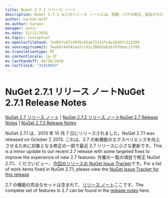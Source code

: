 ```yaml
---
title: NuGet 2.7.1 リリース ノート
description: NuGet 2.7.1 などのリリース ノートには、問題、バグの修正、追加された機能、および Dcr が知られています。
author: karann-msft
ms.author: karann
manager: unnir
ms.date: 11/11/2016
ms.topic: conceptual
ms.openlocfilehash: 7ed037c6f149f6c45abf2113fcda1b507c222589
ms.sourcegitcommit: 3eab9c4dd41ea7ccd2c28bb5ab16f6fbbec13708
ms.translationtype: MT
ms.contentlocale: ja-JP
ms.lasthandoff: 04/26/2018
ms.locfileid: "31819043"
---
```

# <a name="nuget-271-release-notes"></a><span data-ttu-id="7685a-103">NuGet 2.7.1 リリース ノート</span><span class="sxs-lookup"><span data-stu-id="7685a-103">NuGet 2.7.1 Release Notes</span></span>

<span data-ttu-id="7685a-104">[NuGet 2.7 リリース ノート](../release-notes/nuget-2.7.md) | [NuGet 2.7.2 リリース ノート](../release-notes/nuget-2.7.2.md)</span><span class="sxs-lookup"><span data-stu-id="7685a-104">[NuGet 2.7 Release Notes](../release-notes/nuget-2.7.md) | [NuGet 2.7.2 Release Notes](../release-notes/nuget-2.7.2.md)</span></span>

<span data-ttu-id="7685a-105">NuGet 2.7.1 は、2013 年 10 月 7 日にリリースされました。</span><span class="sxs-lookup"><span data-stu-id="7685a-105">NuGet 2.7.1 was released on October 7, 2013.</span></span>  <span data-ttu-id="7685a-106">これは、2.7 の新機能のエクスペリエンスを向上させるために対象となる修正の一部で最近 2.7 リリースに小さな更新です。</span><span class="sxs-lookup"><span data-stu-id="7685a-106">This is a minor update to our recent 2.7 release with some targeted fixes to improve the experience of new 2.7 features.</span></span> <span data-ttu-id="7685a-107">作業の一覧の項目で修正 NuGet 2.7.1、くださいビュー、[今回のリリースの NuGet Issue Tracker](http://nuget.codeplex.com/workitem/list/advanced?keyword=&status=Closed&type=All&priority=All&release=NuGet%202.7.1&assignedTo=All&component=All&sortField=LastUpdatedDate&sortDirection=Descending&page=0)です。</span><span class="sxs-lookup"><span data-stu-id="7685a-107">For a list of work items fixed in NuGet 2.7.1, please view the [NuGet Issue Tracker for this release](http://nuget.codeplex.com/workitem/list/advanced?keyword=&status=Closed&type=All&priority=All&release=NuGet%202.7.1&assignedTo=All&component=All&sortField=LastUpdatedDate&sortDirection=Descending&page=0).</span></span>

<span data-ttu-id="7685a-108">2.7 の機能の完全なセットは含まれて、[リリース ノート](../release-notes/nuget-2.7.md)ここです。</span><span class="sxs-lookup"><span data-stu-id="7685a-108">The complete set of features in 2.7 can be found in the [release notes](../release-notes/nuget-2.7.md) here.</span></span>
